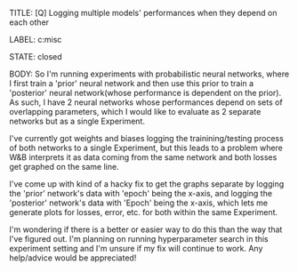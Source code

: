 TITLE:
[Q] Logging multiple models' performances when they depend on each other

LABEL:
c:misc

STATE:
closed

BODY:
So I'm running experiments with probabilistic neural networks, where I first train a 'prior' neural network and then use this prior to train a 'posterior' neural network(whose performance is dependent on the prior). As such, I have 2 neural networks whose performances depend on sets of overlapping parameters, which I would like to evaluate as 2 separate networks but as a single Experiment. 

I've currently got weights and biases logging the trainining/testing process of both networks to a single Experiment, but this leads to a problem where W&B interprets it as data coming from the same network and both losses get graphed on the same line.

I've come up with kind of a hacky fix to get the graphs separate by logging the 'prior' network's data with 'epoch' being the x-axis, and logging the 'posterior' network's data with 'Epoch' being the x-axis, which lets me generate plots for losses, error, etc. for both within the same Experiment.

I'm wondering if there is a better or easier way to do this than the way that I've figured out. I'm planning on running hyperparameter search in this experiment setting and I'm unsure if my fix will continue to work. Any help/advice would be appreciated!

